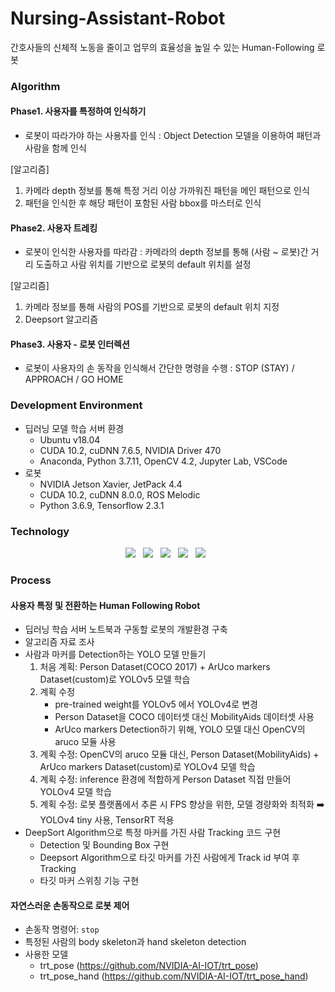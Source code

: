 # Nursing-Assistant-Robot
간호사들의 신체적 노동을 줄이고 업무의 효율성을 높일 수 있는 Human-Following 로봇

### Algorithm
#### Phase1. 사용자를 특정하여 인식하기

- 로봇이 따라가야 하는 사용자를 인식 : Object Detection 모델을 이용하여 패턴과 사람을 함께 인식

[알고리즘]

1. 카메라 depth 정보를 통해 특정 거리 이상 가까워진 패턴을 메인 패턴으로 인식
2. 패턴을 인식한 후 해당 패턴이 포함된 사람 bbox를 마스터로 인식

#### Phase2. 사용자 트레킹

- 로봇이 인식한 사용자를 따라감 : 카메라의 depth 정보를 통해 (사람 ~ 로봇)간 거리 도출하고 사람 위치를 기반으로 로봇의 default 위치를 설정

[알고리즘]

1. 카메라 정보를 통해 사람의 POS를 기반으로 로봇의 default 위치 지정
2. Deepsort 알고리즘

#### Phase3. 사용자 - 로봇 인터렉션

- 로봇이 사용자의 손 동작을 인식해서 간단한 명령을 수행 : STOP (STAY) / APPROACH / GO HOME
  

### Development Environment
- 딥러닝 모델 학습 서버 환경
  - Ubuntu v18.04
  - CUDA 10.2, cuDNN 7.6.5, NVIDIA Driver 470
  - Anaconda, Python 3.7.11, OpenCV 4.2, Jupyter Lab, VSCode
- 로봇
  - NVIDIA Jetson Xavier, JetPack 4.4
  - CUDA 10.2, cuDNN 8.0.0, ROS Melodic
  - Python 3.6.9, Tensorflow 2.3.1

### Technology
<p align="center"> 
  <img src="https://img.shields.io/badge/Tensorflow-FF6F00?style=flat-square&logo=Tensorflow&logoColor=white"/></a> &nbsp     
  <img src="https://img.shields.io/badge/YOLOv4-00FFFF?style=flat-square&logo=YOLO&logoColor=white"/></a> &nbsp   
  <img src="https://img.shields.io/badge/OpenCV-5C3EE8?style=flat-square&logo=OpenCV&logoColor=white"/></a> &nbsp
  <img src="https://img.shields.io/badge/Ubuntu-E95420?style=flat-square&logo=Ubuntu&logoColor=white"/></a> &nbsp 
  <img src="https://img.shields.io/badge/ROS-22314E?style=flat-square&logo=ROS&logoColor=white"/></a> &nbsp 
</p>


### Process
#### 사용자 특정 및 전환하는 Human Following Robot
- 딥러닝 학습 서버 노트북과 구동할 로봇의 개발환경 구축
- 알고리즘 자료 조사
- 사람과 마커를 Detection하는 YOLO 모델 만들기
  1. 처음 계획: Person Dataset(COCO 2017) + ArUco markers Dataset(custom)로 YOLOv5 모델 학습
  2. 계획 수정
      - pre-trained weight를 YOLOv5 에서 YOLOv4로 변경
      - Person Dataset을 COCO 데이터셋 대신 MobilityAids 데이터셋 사용
      - ArUco markers Detection하기 위해, YOLO 모델 대신 OpenCV의 aruco 모듈 사용
  3. 계획 수정: OpenCV의 aruco 모듈 대신, Person Dataset(MobilityAids) + ArUco markers Dataset(custom)로 YOLOv4 모델 학습
  4. 계획 수정: inference 환경에 적합하게 Person Dataset 직접 만들어 YOLOv4 모델 학습
  5. 계획 수정: 로봇 플랫폼에서 추론 시 FPS 향상을 위한, 모델 경량화와 최적화 ➡️ YOLOv4 tiny 사용, TensorRT 적용
- DeepSort Algorithm으로 특정 마커를 가진 사람 Tracking 코드 구현
  - Detection 및 Bounding Box 구현
  - Deepsort Algorithm으로 타깃 마커를 가진 사람에게 Track id 부여 후 Tracking
  - 타깃 마커 스위칭 기능 구현
#### 자연스러운 손동작으로 로봇 제어
- 손동작 명령어: `stop`
- 특정된 사람의 body skeleton과 hand skeleton detection
- 사용한 모델
  - trt_pose (https://github.com/NVIDIA-AI-IOT/trt_pose)
  - trt_pose_hand (https://github.com/NVIDIA-AI-IOT/trt_pose_hand)


